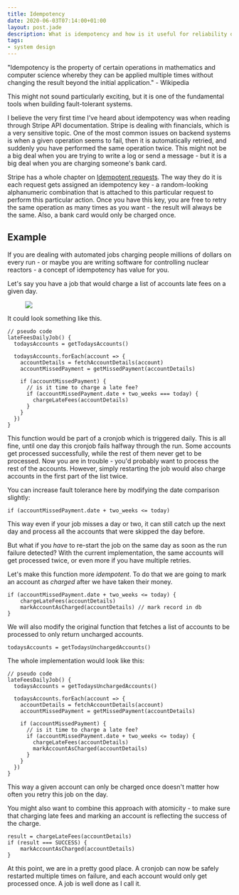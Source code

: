 ```yaml
---
title: Idempotency
date: 2020-06-03T07:14:00+01:00
layout: post.jade
description: What is idempotency and how is it useful for reliability of your scheduled jobs
tags:
- system design
---
```


"Idempotency is the property of certain operations in mathematics and computer science whereby they can be applied multiple times without changing the result beyond the initial application." - Wikipedia

This might not sound particularly exciting, but it is one of the fundamental tools when building fault-tolerant systems.

I believe the very first time I've heard about idempotency was when reading through Stripe API documentation. Stripe is dealing with financials, which is a very sensitive topic. One of the most common issues on backend systems is when a given operation seems to fail, then it is automatically retried, and suddenly you have performed the same operation twice. This might not be a big deal when you are trying to write a log or send a message - but it is a big deal when you are charging someone's bank card.

Stripe has a whole chapter on [Idempotent requests](https://stripe.com/docs/api/idempotent_requests). The way they do it is each request gets assigned an idempotency key - a random-looking alphanumeric combination that is attached to this particular request to perform this particular action. Once you have this key, you are free to retry the same operation as many times as you want - the result will always be the same. Also, a bank card would only be charged once.

## Example

If you are dealing with automated jobs charging people millions of dollars on every run - or maybe you are writing software for controlling nuclear reactors - a concept of idempotency has value for you.

Let's say you have a job that would charge a list of accounts late fees on a given day. 

<figure>
  <img src="https://alexsavin.me/photos/idempotency.png">
</figure>

It could look something like this.

```
// pseudo code
lateFeesDailyJob() {
  todaysAccounts = getTodaysAccounts()
  
  todaysAccounts.forEach(account => {
    accountDetails = fetchAccountDetails(account)
    accountMissedPayment = getMissedPayment(accountDetails)
    
    if (accountMissedPayment) {
      // is it time to charge a late fee?
      if (accountMissedPayment.date + two_weeks === today) {
        chargeLateFees(accountDetails)
      }
    }
  })
}
```

This function would be part of a cronjob which is triggered daily. This is all fine, until one day this cronjob fails halfway through the run. Some accounts get processed successfully, while the rest of them never get to be processed. Now you are in trouble - you'd probably want to process the rest of the accounts. However, simply restarting the job would also charge accounts in the first part of the list twice.

You can increase fault tolerance here by modifying the date comparison slightly:

```
if (accountMissedPayment.date + two_weeks <= today)
```

This way even if your job misses a day or two, it can still catch up the next day and process all the accounts that were skipped the day before.

But what if you _have_ to re-start the job on the same day as soon as the run failure detected? With the current implementation, the same accounts will get processed twice, or even more if you have multiple retries.

Let's make this function more _idempotent_. To do that we are going to mark an account as _charged_ after we have taken their money.

```
if (accountMissedPayment.date + two_weeks <= today) {
    chargeLateFees(accountDetails)
    markAccountAsCharged(accountDetails) // mark record in db
}
```

We will also modify the original function that fetches a list of accounts to be processed to only return uncharged accounts.

```
todaysAccounts = getTodaysUnchargedAccounts()
```

The whole implementation would look like this:

```
// pseudo code
lateFeesDailyJob() {
  todaysAccounts = getTodaysUnchargedAccounts()
  
  todaysAccounts.forEach(account => {
    accountDetails = fetchAccountDetails(account)
    accountMissedPayment = getMissedPayment(accountDetails)
    
    if (accountMissedPayment) {
      // is it time to charge a late fee?
      if (accountMissedPayment.date + two_weeks <= today) {
        chargeLateFees(accountDetails)
        markAccountAsCharged(accountDetails)
      }
    }
  })
}
```

This way a given account can only be charged once doesn't matter how often you retry this job on the day.

You might also want to combine this approach with atomicity - to make sure that charging late fees and marking an account is reflecting the success of the charge.

```
result = chargeLateFees(accountDetails)
if (result === SUCCESS) {
    markAccountAsCharged(accountDetails)
}
```

At this point, we are in a pretty good place. A cronjob can now be safely restarted multiple times on failure, and each account would only get processed once. A job is well done as I call it.